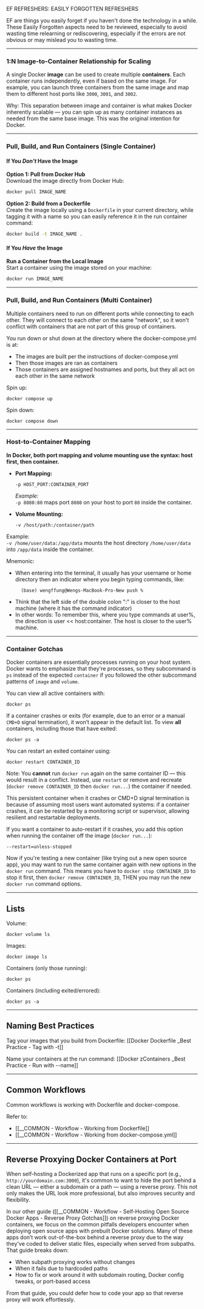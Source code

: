 EF REFRESHERS: EASILY FORGOTTEN REFRESHERS

EF are things you easily forget if you haven't done the technology in a while. These Easily Forgotten aspects need to be reviewed, especially to avoid wasting time relearning or rediscovering, especially if the errors are not obvious or may mislead you to wasting time.

---
### **1:N Image-to-Container Relationship for Scaling**

A single Docker **image** can be used to create multiple **containers**. Each container runs independently, even if based on the same image. For example, you can launch three containers from the same image and map them to different host ports like `3000`, `3001`, and `3002`.

Why: This separation between image and container is what makes Docker inherently scalable — you can spin up as many container instances as needed from the same base image. This was the original intention for Docker.

---

### Pull, Build, and Run Containers (Single Container)

#### If You _Don't_ Have the Image

**Option 1: Pull from Docker Hub**  
Download the image directly from Docker Hub:

```bash
docker pull IMAGE_NAME
```

**Option 2: Build from a Dockerfile**  
Create the image locally using a `Dockerfile` in your current directory, while tagging it with a name so you can easily reference it in the run container command:
```bash
docker build -t IMAGE_NAME .
```


#### If You _Have_ the Image

**Run a Container from the Local Image**  
Start a container using the image stored on your machine:

```bash
docker run IMAGE_NAME
```


---

### Pull, Build, and Run Containers (Multi Container)

Multiple containers need to run on different ports while connecting to each other. They will connect to each other on the same "network", so it won't conflict with containers that are not part of this group of containers.

You run down or shut down at the directory where the docker-compose.yml is at:
- The images are built per the instructions of docker-compose.yml
- Then those images are ran as containers
- Those containers are assigned hostnames and ports, but they all act on each other in the same network

Spin up:
```
docker compose up
```

Spin down:
```
docker compose down
```

---

### Host-to-Container Mapping

**In Docker, both port mapping and volume mounting use the syntax: host first, then container.**

- **Port Mapping:**
    ```
    -p HOST_PORT:CONTAINER_PORT
    ```
    
    _Example:_  
    `-p 8080:80` maps port `8080` on your host to port `80` inside the container.
    
- **Volume Mounting:**
    ```
    -v /host/path:/container/path
    ```
    
Example:  
`-v /home/user/data:/app/data` mounts the host directory `/home/user/data` into `/app/data` inside the container.

Mnemonic:
- When entering into the terminal, it usually has your username or home directory then an indicator where you begin typing commands, like:
  ```
	(base) wengffung@Wengs-MacBook-Pro-New push %
	```
- Think that the left side of the double colon ":" is closer to the host machine (where it has the command indicator)
- In other words: To remember this, where you type commands at user%,  the direction is user << host:container. The host is closer to the user% machine.


---

### **Container Gotchas**

Docker containers are essentially processes running on your host system. Docker wants to emphasize that they're processes, so they subcommand is `ps` instead of the expected `container` if you followed the other subcommand patterns of `image` and `volume`.

You can view all active containers with:

```
docker ps
```

If a container crashes or exits (for example, due to an error or a manual `CMD+D` signal termination), it won’t appear in the default list. To view **all** containers, including those that have exited:

```
docker ps -a
```

You can restart an exited container using:

```
docker restart CONTAINER_ID
```

Note: You **cannot** run `docker run` again on the same container ID — this would result in a conflict. Instead, use `restart` or remove and recreate (`docker remove CONTAINER_ID` then `docker run...`) the container if needed.

This persistent container when it crashes or CMD+D signal termination is because of assuming most users want automated systems: if a container crashes, it can be restarted by a monitoring script or supervisor, allowing resilient and restartable deployments.

If you want a container to auto-restart if it crashes, you add this option when running the container off the image (`docker run...`):
```
--restart=unless-stopped
```

Now if you're testing a new container (like trying out a new open source app), you may want to run the same container again with new options in the `docker run` command. This means you have to `docker stop CONTAINER_ID` to stop it first, then `docker remove CONTAINER_ID`, THEN you may run the new `docker run` command options.

---
## Lists

Volume:
```
docker volume ls
```

Images:
```
docker image ls
```

Containers (only those running):
```
docker ps
```

Containers (including exited/errored):
```
docker ps -a
```

---

## Naming Best Practices

Tag your images that you build from Dockerfile:
[[Docker Dockerfile _Best Practice - Tag with -t]]

Name your containers at the run command:
[[Docker zContainers _Best Practice - Run with --name]]

---

## Common Workflows

Common workflows is working with Dockerfile and docker-compose. 

Refer to:
- [[__COMMON - Workflow - Working from Dockerfile]]
- [[__COMMON - Workflow - Working from docker-compose.yml]]

---

## Reverse Proxying Docker Containers at Port

When self-hosting a Dockerized app that runs on a specific port (e.g., `http://yourdomain.com:3000`), it's common to want to hide the port behind a clean URL — either a subdomain or a path — using a reverse proxy. This not only makes the URL look more professional, but also improves security and flexibility.

In our other guide ([[__COMMON - Workflow - Self-Hosting Open Source Docker Apps - Reverse Proxy Gotchas]]) on reverse proxying Docker containers, we focus on the common pitfalls developers encounter when deploying open source apps with prebuilt Docker solutions. Many of these apps don’t work out-of-the-box behind a reverse proxy due to the way they've coded to deliver static files, especially when served from subpaths. That guide breaks down:

- When subpath proxying works without changes
- When it fails due to hardcoded paths
- How to fix or work around it with subdomain routing, Docker config tweaks, or port-based access

From that guide, you could defer how to code your app so that reverse proxy will work effortlessly.